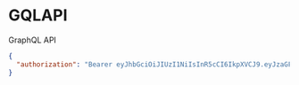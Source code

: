 # GQLAPI
GraphQL API

```JSON
{
  "authorization": "Bearer eyJhbGciOiJIUzI1NiIsInR5cCI6IkpXVCJ9.eyJzaGFyZCI6IjU1NjU5OTM3NTY2MSIsImlhdCI6MTYxNDI2NTgyMH0.q__Zov_tTDUXNhcSPSii3UL_hwaAEVf1C-qGvAWRq8c"
}
```